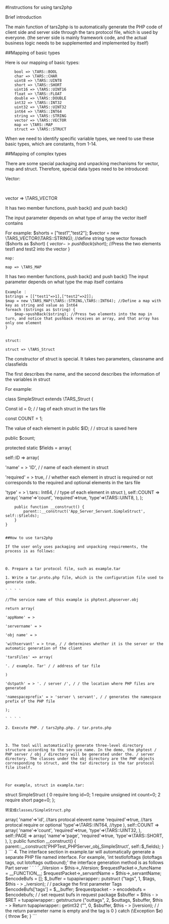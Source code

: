 #Instructions for using tars2php

Brief introduction

The main function of tars2php is to automatically generate the PHP code of client side and server side through the tars protocol file, which is used by everyone. (the server side is mainly framework code, and the actual business logic needs to be supplemented and implemented by itself)



##Mapping of basic types

Here is our mapping of basic types:
```
    bool => \TARS::BOOL
    char => \TARS::CHAR
    uint8 => \TARS::UINT8
    short => \TARS::SHORT
    uint16 => \TARS::UINT16
    float => \TARS::FLOAT
    double => \TARS::DOUBLE
    int32 => \TARS::INT32
    uint32 => \TARS::UINT32
    int64 => \TARS::INT64
    string => \TARS::STRING
    vector => \TARS::VECTOR
    map => \TARS::MAP
    struct => \TARS::STRUCT
```
When we need to identify specific variable types, we need to use these basic types, which are constants, from 1-14.



##Mapping of complex types

There are some special packaging and unpacking mechanisms for vector, map and struct. Therefore, special data types need to be introduced:

Vector:

` ` ` `

vector => \TARS_VECTOR

It has two member functions, push back() and push back()

The input parameter depends on what type of array the vector itself contains



For example:
    $shorts = ["test1","test2"];
    $vector = new \TARS_VECTOR(\TARS::STRING); //define string type vector
    foreach ($shorts as $short) {
        $vector->pushBack($short); //Press the two elements test1 and test2 into the vector
    }
```
map:
```
    map => \TARS_MAP
   It has two member functions, push back() and push back()
The input parameter depends on what type the map itself contains

    Example ：
    $strings = [["test1"=>1],["test2"=>2]];
    $map = new \TARS_MAP(\TARS::STRING,\TARS::INT64); //Define a map with key as string and value as Int64
    foreach ($strings as $string) {
        $map->pushBack($string); //Press two elements into the map in turn, and notice that pushback receives an array, and that array has only one element
    }
```

struct:
```
    struct => \TARS_Struct
The constructor of struct is special. It takes two parameters, classname and classfields

The first describes the name, and the second describes the information of the variables in struct



For example:

class SimpleStruct extends \TARS_Struct {

Const id = 0; / / tag of each struct in the tars file

const COUNT = 1;



The value of each element in public $ID; / / strcut is saved here

public $count;



protected static $fields = array(

self::ID => array(

'name' = > 'ID', / / name of each element in struct

'required' = > true, / / whether each element in struct is required or not corresponds to the required and optional elements in the tars file

'type' = > \ tars:: Int64, / / type of each element in struct
				),
			self::COUNT => array(
				'name'=>'count',
				'required'=>true,
				'type'=>\TARS::UINT8,
				),
		);

		public function __construct() {
			parent::__construct('App_Server_Servant.SimpleStruct', self::$fields);
		}
	}
   
```

##How to use tars2php

If the user only uses packaging and unpacking requirements, the process is as follows:



0. Prepare a tar protocol file, such as example.tar

1. Write a tar.proto.php file, which is the configuration file used to generate code.

` ` ` `

//The service name of this example is phptest.phpserver.obj

return array(

'appName' = >

'servername' = >

'obj name' = >

'withservant' = > true, / / determines whether it is the server or the automatic generation of the client

'tarsFiles' => array(

'. / example. Tar' / / address of tar file

)

'dstpath' = > '. / server /', / / the location where PHP files are generated

'namespaceprefix' = > 'server \ servant', / / generates the namespace prefix of the PHP file

);

` ` ` `

2. Execute PHP. / tars2php.php. / tar.proto.php



3. The tool will automatically generate three-level directory structure according to the service name. In the demo, the phptest / PHP server / obj / directory will be generated under the. / server directory. The classes under the obj directory are the PHP objects corresponding to struct, and the tar directory is the tar protocol file itself.



For example, struct in example.tar:
```
struct SimpleStruct {
    0 require long id=0;
    1 require unsigned int count=0;
    2 require short page=0;
};
```
转变成classes/SimpleStruct.php

```
<?php

namespace Server\servant\PHPTest\PHPServer\obj\classes;

class SimpleStruct extends \TARS_Struct {
	const ID = 0; //tars protocal tag
	const COUNT = 1;
	const PAGE = 2;
	
	public $id; //Actual value of element
	public $count; 
	public $page; 
	
	protected static $_fields = array(
		self::ID => array(
			'name'=>'id', //tars protocal elevent name
			'required'=>true, //tars protocal require or optional
			'type'=>\TARS::INT64, //type
			),
		self::COUNT => array(
			'name'=>'count',
			'required'=>true,
			'type'=>\TARS::UINT32,
			),
		self::PAGE => array(
			'name'=>'page',
			'required'=>true,
			'type'=>\TARS::SHORT,
			),
	);

	public function __construct() {
		parent::__construct('PHPTest_PHPServer_obj_SimpleStruct', self::$_fields);
	}
}
```

4. The interface section in example.tar will automatically generate a separate PHP file named interface.

For example, 'int testlofoftags (lotoftags tags, out lotoftags outbound);' the interface generation method is as follows



Part server

` ` ` `

<? PHP

//Note that the comment part of the generated file will be converted to PHP code when the server is started. If not necessary, do not modify it

//The specific implementation of the server part needs to be inherited by itself. The notes are as follows



//The parameter is of struct type, corresponding to $tags variable. The corresponding PHP object is in \ server \ service \ phptest \ phpserver \ obj \ classes \ lotoftags

//The parameter is of struct type, corresponding to $outputs variable. The corresponding PHP object is in \ server \ service \ phptest \ phpserver \ obj \ classes \ lotoftags, which is the output parameter

//Interface prevent to int
	/**
	 * @param struct $tags \Server\servant\PHPTest\PHPServer\obj\classes\LotofTags
	 * @param struct $outtags \Server\servant\PHPTest\PHPServer\obj\classes\LotofTags =out=
	 * @return int 
	 */
	public function testLofofTags(LotofTags $tags,LotofTags &$outtags);
```
client
```
<?php
	try {
		$requestpacket = new requestpacket(); / / parameters needed to build the request packet

$requestPacket->_iVersion = $this->_iVersion;

$requestPacket->_funcName = __FUNCTION__;

$requestPacket->_servantName = $this->_servantName;



$encodeBufs = [];



$_buffer = tupapiwrapper:: putstruct ("tags", 1, $tags, $this - > _iversion); / / package the first parameter Tags

$encodeBufs['tags'] = $__buffer;



$requestpacket - > encodebufs = $encodebufs; / / set request bufs in request package



$sbuffer = $this - >



$RET = tupapiwrapper:: getstructure ("outtags", 2, $outtags, $sbuffer, $this - >

Return tupapiwrapper:: getint32 ("", 0, $sbuffer, $this - > [iversion); / / the return parameter name is empty and the tag is 0
	}
	catch (\Exception $e) {
		throw $e;
	}
``` 
